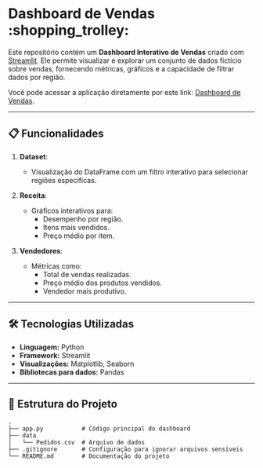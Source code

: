 # Dashboard de Vendas :shopping_trolley:

Este repositório contém um **Dashboard Interativo de Vendas** criado com [Streamlit](https://streamlit.io/). Ele permite visualizar e explorar um conjunto de dados fictício sobre vendas, fornecendo métricas, gráficos e a capacidade de filtrar dados por região.

Você pode acessar a aplicação diretamente por este link: [Dashboard de Vendas](https://dashboardapp-avbohmkbfybfyixilpbhfn.streamlit.app/).

---

## 📋 Funcionalidades

1. **Dataset**:
   - Visualização do DataFrame com um filtro interativo para selecionar regiões específicas.

2. **Receita**:
   - Gráficos interativos para:
     - Desempenho por região.
     - Itens mais vendidos.
     - Preço médio por item.

3. **Vendedores**:
   - Métricas como:
     - Total de vendas realizadas.
     - Preço médio dos produtos vendidos.
     - Vendedor mais produtivo.

---

## 🛠️ Tecnologias Utilizadas

- **Linguagem:** Python
- **Framework:** Streamlit
- **Visualizações:** Matplotlib, Seaborn
- **Bibliotecas para dados:** Pandas

---

## 📂 Estrutura do Projeto

```plaintext
.
├── app.py           # Código principal do dashboard
├── data
│   └── Pedidos.csv  # Arquivo de dados
├── .gitignore       # Configuração para ignorar arquivos sensíveis
└── README.md        # Documentação do projeto
